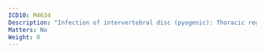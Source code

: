 ```yaml
---
ICD10: M4634
Description: "Infection of intervertebral disc (pyogenic): Thoracic region"
Matters: No
Weight: 0
---
```


